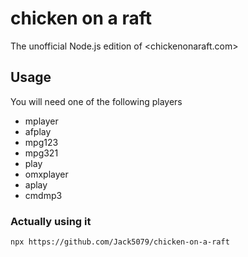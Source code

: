 # chicken on a raft

The unofficial Node.js edition of <chickenonaraft.com>

## Usage

You will need one of the following players

- mplayer
- afplay
- mpg123
- mpg321
- play
- omxplayer
- aplay
- cmdmp3

### Actually using it

```bash
npx https://github.com/Jack5079/chicken-on-a-raft
```
